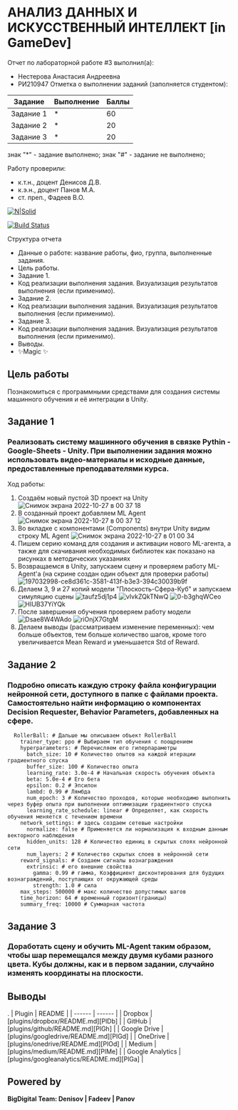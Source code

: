 # АНАЛИЗ ДАННЫХ И ИСКУССТВЕННЫЙ ИНТЕЛЛЕКТ [in GameDev]
Отчет по лабораторной работе #3 выполнил(а):
- Нестерова Анастасия Андреевна
- РИ210947
Отметка о выполнении заданий (заполняется студентом):

| Задание | Выполнение | Баллы |
| ------ | ------ | ------ |
| Задание 1 | * | 60 |
| Задание 2 | * | 20 |
| Задание 3 | * | 20 |

знак "*" - задание выполнено; знак "#" - задание не выполнено;

Работу проверили:
- к.т.н., доцент Денисов Д.В.
- к.э.н., доцент Панов М.А.
- ст. преп., Фадеев В.О.

[![N|Solid](https://cldup.com/dTxpPi9lDf.thumb.png)](https://nodesource.com/products/nsolid)

[![Build Status](https://travis-ci.org/joemccann/dillinger.svg?branch=master)](https://travis-ci.org/joemccann/dillinger)

Структура отчета

- Данные о работе: название работы, фио, группа, выполненные задания.
- Цель работы.
- Задание 1.
- Код реализации выполнения задания. Визуализация результатов выполнения (если применимо).
- Задание 2.
- Код реализации выполнения задания. Визуализация результатов выполнения (если применимо).
- Задание 3.
- Код реализации выполнения задания. Визуализация результатов выполнения (если применимо).
- Выводы.
- ✨Magic ✨

## Цель работы
Познакомиться с программными средствами для создания системы машинного обучения и её интеграции в Unity.

## Задание 1
### Реализовать систему машинного обучения в связке Pythin - Google-Sheets - Unity. При выполнении задания можно использовать видео-материалы и исходные данные, предоставленные преподавателями курса.
Ход работы:
1) Создаём новый пустой 3D проект на Unity
![Снимок экрана 2022-10-27 в 00 37 18](https://user-images.githubusercontent.com/43472988/198121087-b791ffda-fced-4f72-a9fe-533aa19ffe9f.png)
2) В созданный проект добавляем ML Agent
![Снимок экрана 2022-10-27 в 00 37 12](https://user-images.githubusercontent.com/43472988/198120917-8d42db49-c0a3-4b8b-8d9f-72d01326348a.png)
3) Во вкладке с компонентами (Components) внутри Unity видим строку ML Agent
![Снимок экрана 2022-10-27 в 01 00 34](https://user-images.githubusercontent.com/43472988/198125425-9b28f150-e92a-415c-a8e2-313af76fa6e5.png)
4) Пишем серию команд для создания и активации нового ML-агента, а также для скачивания необходимых библиотек как показано на рисунках в методических указаниях
5) Возвращаемся в Unity, запускаем сцену и проверяем работу ML-Agent'а (на скрине создан один объект для проверки работы) 
![197032998-ce8d361c-3581-413f-b3e3-394c30039b9f](https://user-images.githubusercontent.com/43472988/198136774-5a7114ff-c05d-4af1-abe7-6998cfd73caa.png)
6) Делаем 3, 9 и 27 копий модели "Плоскость-Сфера-Куб" и запускаем симуляцию сцены
![taufz5dj1p4](https://user-images.githubusercontent.com/43472988/198138898-03e4f218-b39e-4a0a-af8a-48700c226123.jpg)
![vIvkZQkTNwQ](https://user-images.githubusercontent.com/43472988/198139220-5bad018b-710e-4b1c-a195-e3321d9e5112.jpg)
![0-b3ghqWCeo](https://user-images.githubusercontent.com/43472988/198139228-bc1f8844-8156-4db2-a7bf-858cd7d73e61.jpg)
![HIUB37YiYQk](https://user-images.githubusercontent.com/43472988/198139282-8f1a898b-33e5-4fc6-949d-ab79cd19c7a3.jpg)
7) После завершения обучения проверяем работу модели
![Dsae8W4WAdo](https://user-images.githubusercontent.com/43472988/198139967-4d896757-3c1b-41e0-a690-828546470efb.jpg)
![riOnjX7GtgM](https://user-images.githubusercontent.com/43472988/198140053-58d88d66-b05d-4ea5-aa4e-02691b0af4b6.jpg)
8) Делаем выводы (рассматриваем изменение переменных): чем больше объектов, тем больше количество шагов, кроме того увеличивается Mean Reward и уменьшается Std of Reward.

## Задание 2
### Подробно описать каждую строку файла конфигурации нейронной сети, доступного в папке с файлами проекта. Самостоятельно найти информацию о компонентах Decision Requester, Behavior Parameters, добавленных на сфере.
``` behaviors: # Первая строка behaviors отвечает за поведение объекта.
  RollerBall: # Дальше мы описываем объект RollerBall
    trainer_type: ppo # Выбираем тип обучения с поощрением
    hyperparameters: # Перечисляем его гиперпараметры
      batch_size: 10 # Количество опытов на каждой итерации градиентного спуска
      buffer_size: 100 # Количество опыта
      learning_rate: 3.0e-4 # Начальная скорость обучения объекта
      beta: 5.0e-4 # Его бета
      epsilon: 0.2 # Эпсилон
      lambd: 0.99 # Лямбда
      num_epoch: 3 # Количество проходов, которые необходимо выполнить через буфер опыта при выполнении оптимизации градиентного спуска
      learning_rate_schedule: linear # Определяет, как скорость обучения меняется с течением времени
    network_settings: # здесь создаем сетевые настройки
      normalize: false # Применяется ли нормализация к входным данным векторного наблюдения
      hidden_units: 128 # Количество единиц в скрытых слоях нейронной сети
      num_layers: 2 # Количество скрытых слоев в нейронной сети
    reward_signals: # Создаем сигналы вознаграждения
      extrinsic: # его внешние свойства
        gamma: 0.99 # гамма, Коэффициент дисконтирования для будущих вознаграждений, поступающих от окружающей среды
        strength: 1.0 # сила
    max_steps: 500000 # макс количество допустимых шагов
    time_horizon: 64 # временный горизонт(границы)
    summary_freq: 10000 # Суммарная частота
```

## Задание 3 
### Доработать сцену и обучить ML-Agent таким образом, чтобы шар перемещался между двумя кубами разного цвета. Кубы должны, как и в первом задании, случайно изменять координаты на плоскости.


## Выводы

.
| Plugin | README |
| ------ | ------ |
| Dropbox | [plugins/dropbox/README.md][PlDb] |
| GitHub | [plugins/github/README.md][PlGh] |
| Google Drive | [plugins/googledrive/README.md][PlGd] |
| OneDrive | [plugins/onedrive/README.md][PlOd] |
| Medium | [plugins/medium/README.md][PlMe] |
| Google Analytics | [plugins/googleanalytics/README.md][PlGa] |

## Powered by

**BigDigital Team: Denisov | Fadeev | Panov**
